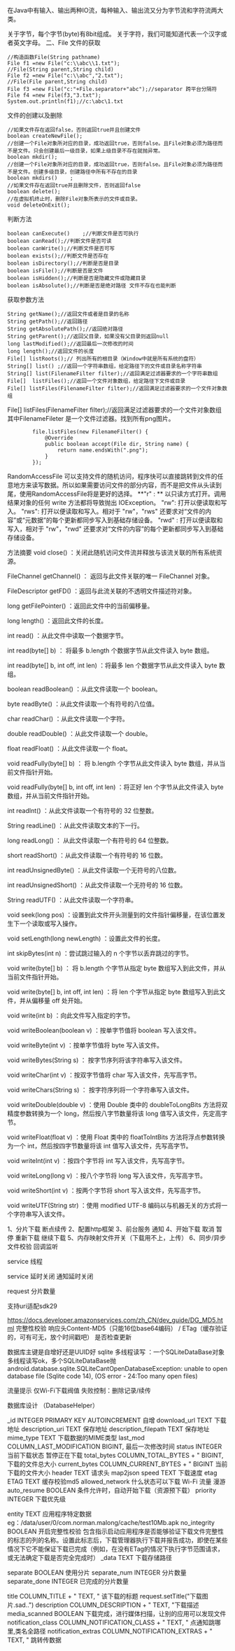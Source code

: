 在Java中有输入、输出两种IO流，每种输入、输出流又分为字节流和字符流两大类。

关于字节，每个字节(byte)有8bit组成。
关于字符，我们可能知道代表一个汉字或者英文字母。
二、File
文件的获取
```$xslt
//构造函数File(String pathname)
File f1 =new File("c:\\abc\\1.txt");
//File(String parent,String child)
File f2 =new File("c:\\abc","2.txt");
//File(File parent,String child)
File f3 =new File("c:"+File.separator+"abc");//separator 跨平台分隔符
File f4 =new File(f3,"3.txt");
System.out.println(f1);//c:\abc\1.txt
```
文件的创建以及删除
```$xslt
//如果文件存在返回false，否则返回true并且创建文件 
boolean createNewFile();
//创建一个File对象所对应的目录，成功返回true，否则false。且File对象必须为路径而不是文件。只会创建最后一级目录，如果上级目录不存在就抛异常。
boolean mkdir();
//创建一个File对象所对应的目录，成功返回true，否则false。且File对象必须为路径而不是文件。创建多级目录，创建路径中所有不存在的目录
boolean mkdirs()    ;
//如果文件存在返回true并且删除文件，否则返回false
boolean delete();
//在虚拟机终止时，删除File对象所表示的文件或目录。
void deleteOnExit();
```
判断方法
```$xslt
boolean canExecute()    ;//判断文件是否可执行
boolean canRead();//判断文件是否可读
boolean canWrite();//判断文件是否可写
boolean exists();//判断文件是否存在
boolean isDirectory();//判断是否是目录
boolean isFile();//判断是否是文件
boolean isHidden();//判断是否是隐藏文件或隐藏目录
boolean isAbsolute();//判断是否是绝对路径 文件不存在也能判断
```
获取参数方法
```$xslt
String getName();//返回文件或者是目录的名称
String getPath();//返回路径
String getAbsolutePath();//返回绝对路径
String getParent();//返回父目录，如果没有父目录则返回null
long lastModified();//返回最后一次修改的时间
long length();//返回文件的长度
File[] listRoots();// 列出所有的根目录（Window中就是所有系统的盘符）
String[] list() ;//返回一个字符串数组，给定路径下的文件或目录名称字符串
String[] list(FilenameFilter filter);//返回满足过滤器要求的一个字符串数组
File[]  listFiles();//返回一个文件对象数组，给定路径下文件或目录
File[] listFiles(FilenameFilter filter);//返回满足过滤器要求的一个文件对象数组
```
File[] listFiles(FilenameFilter filter);//返回满足过滤器要求的一个文件对象数组
其中FilenameFileter 是一个文件过滤器。找到所有png图片。
```$xslt
        file.listFiles(new FilenameFilter() {
            @Override
            public boolean accept(File dir, String name) {
                return name.endsWith(".png");
            }
        });
```

RandomAccessFile
可以支持文件的随机访问，程序快可以直接跳转到文件的任意地方来读写数据。所以如果需要访问文件的部分内容，而不是把文件从头读到尾，使用RandomAccessFile将是更好的选择。
**"r" : ** 以只读方式打开。调用结果对象的任何 write 方法都将导致抛出 IOException。
"rw": 打开以便读取和写入。
"rws": 打开以便读取和写入。相对于 "rw"，"rws" 还要求对“文件的内容”或“元数据”的每个更新都同步写入到基础存储设备。
"rwd" : 打开以便读取和写入，相对于 "rw"，"rwd" 还要求对“文件的内容”的每个更新都同步写入到基础存储设备。

方法摘要
void close() ：关闭此随机访问文件流并释放与该流关联的所有系统资源。

FileChannel getChannel() ： 返回与此文件关联的唯一 FileChannel 对象。

FileDescriptor getFD() ：返回与此流关联的不透明文件描述符对象。

long getFilePointer() ：返回此文件中的当前偏移量。

long length() ：返回此文件的长度。

int read() ：从此文件中读取一个数据字节。

int read(byte[] b) ： 将最多 b.length 个数据字节从此文件读入 byte 数组。

int read(byte[] b, int off, int len) ：将最多 len 个数据字节从此文件读入 byte 数组。

boolean readBoolean() ：从此文件读取一个 boolean。

byte readByte() ：从此文件读取一个有符号的八位值。

char readChar() ：从此文件读取一个字符。

double readDouble() ：从此文件读取一个 double。

float readFloat() ：从此文件读取一个 float。

void readFully(byte[] b) ： 将 b.length 个字节从此文件读入 byte 数组，并从当前文件指针开始。

void readFully(byte[] b, int off, int len) ：将正好 len 个字节从此文件读入 byte 数组，并从当前文件指针开始。

int readInt() ：从此文件读取一个有符号的 32 位整数。

String readLine() ：从此文件读取文本的下一行。

long readLong() ： 从此文件读取一个有符号的 64 位整数。

short readShort() ：从此文件读取一个有符号的 16 位数。

int readUnsignedByte() ：从此文件读取一个无符号的八位数。

int readUnsignedShort() ：从此文件读取一个无符号的 16 位数。

String readUTF() ：从此文件读取一个字符串。

void seek(long pos) ：设置到此文件开头测量到的文件指针偏移量，在该位置发生下一个读取或写入操作。

void setLength(long newLength) ：设置此文件的长度。

int skipBytes(int n) ：尝试跳过输入的 n 个字节以丢弃跳过的字节。

void write(byte[] b) ： 将 b.length 个字节从指定 byte 数组写入到此文件，并从当前文件指针开始。

void write(byte[] b, int off, int len) ：将 len 个字节从指定 byte 数组写入到此文件，并从偏移量 off 处开始。

void write(int b) ：向此文件写入指定的字节。

void writeBoolean(boolean v) ：按单字节值将 boolean 写入该文件。

void writeByte(int v) ：按单字节值将 byte 写入该文件。

void writeBytes(String s) ： 按字节序列将该字符串写入该文件。

void writeChar(int v) ：按双字节值将 char 写入该文件，先写高字节。

void writeChars(String s) ： 按字符序列将一个字符串写入该文件。

void writeDouble(double v) ：使用 Double 类中的 doubleToLongBits 方法将双精度参数转换为一个 long，然后按八字节数量将该 long 值写入该文件，先定高字节。

void writeFloat(float v) ：使用 Float 类中的 floatToIntBits 方法将浮点参数转换为一个 int，然后按四字节数量将该 int 值写入该文件，先写高字节。

void writeInt(int v) ：按四个字节将 int 写入该文件，先写高字节。

void writeLong(long v) ：按八个字节将 long 写入该文件，先写高字节。

void writeShort(int v) ：按两个字节将 short 写入该文件，先写高字节。

void writeUTF(String str) ：使用 modified UTF-8 编码以与机器无关的方式将一个字符串写入该文件。









1、分片下载 断点续传
2、配置http框架
3、前台服务 通知
4、开始下载 取消 暂停 重新下载 继续下载
5、内存映射文件开关（下载用不上，上传）
6、同步/异步
文件校验
回调监听

service 线程

service 延时关闭  通知延时关闭


request 分片数量

支持uri适配sdk29

https://docs.developer.amazonservices.com/zh_CN/dev_guide/DG_MD5.html
完整性校验 响应头Content-MD5（只能16位base64编码） / ETag（缓存验证的，可有可无，放个时间戳吧）
是否检查更新

数据库主键是自增好还是UUID好
sqlite 多线程读写 ：一个SQLiteDataBase对象多线程读写ok，多个SQLiteDataBase抛android.database.sqlite.SQLiteCantOpenDatabaseException: unable to open database file (Sqlite code 14), (OS error - 24:Too many open files)

流量提示 仅Wi-Fi下载阀值
失败控制：删除记录/续传

数据库设计 （DatabaseHelper）

_id     INTEGER PRIMARY KEY AUTOINCREMENT 自增
download_url TEXT          下载地址
description_uri TEXT          保存地址
description_filepath  TEXT    保存地址
mime_type TEXT    下载数据的MIME类型 
last_mod COLUMN_LAST_MODIFICATION  BIGINT, 最后一次修改时间
status  INTEGER 当前下载状态 暂停正在下载
total_bytes COLUMN_TOTAL_BYTES + " BIGINT, 下载的文件总大小
current_bytes COLUMN_CURRENT_BYTES + " BIGINT 当前下载的文件大小
header TEXT 请求头 map2json
speed TEXT 下载速度
etag    ETAG TEXT 缓存校验md5
allowed_network 什么状态可以下载 Wi-Fi 流量 漫游
auto_resume BOOLEAN 条件允许时，自动开始下载（资源预下载）
priority    INTEGER 下载优先级

entity  TEXT 应用程序特定数据 eg：/data/user/0/com.norman.malong/cache/test10Mb.apk
no_integrity BOOLEAN   开启完整性校验 包含指示启动应用程序是否能够验证下载文件完整性的标志的列的名称。设置此标志后，下载管理器执行下载并报告成功，即使在某些情况下它不能保证下载已完成（例如，在没有ETag的情况下执行字节范围请求，或无法确定下载是否完全完成时）
_data TEXT 下载存储路径


separate  BOOLEAN 使用分片
separate_num  INTEGER  分片数量
separate_done  INTEGER  已完成的分片数量

title   COLUMN_TITLE + " TEXT, " 该下载的标题 request.setTitle("下载图片.sad..")
description COLUMN_DESCRIPTION + " TEXT, "下载描述
media_scanned BOOLEAN   下载完成，进行媒体扫描，让别的应用可以发现文件
notification_class   COLUMN_NOTIFICATION_CLASS + " TEXT, "   点通知跳哪里,类名全路径
notification_extras COLUMN_NOTIFICATION_EXTRAS + " TEXT, " 跳转传数据








